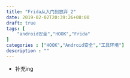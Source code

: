 ```yaml
---
title: "Frida从入门到放弃_2"
date: 2019-02-02T20:39:26+08:00
draft: true
tags: [
    "android安全","HOOK","Frida"
]
categories : ["HOOK","Android安全","工具环境"]
description : ""
---
```





- 补充ing